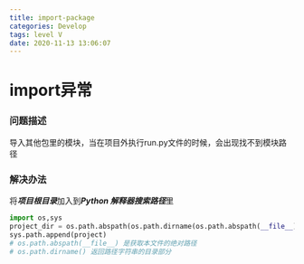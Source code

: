 ```yaml
---
title: import-package
categories: Develop
tags: level V
date: 2020-11-13 13:06:07
---
```


# import异常

### 问题描述

导入其他包里的模块，当在项目外执行run.py文件的时候，会出现找不到模块路径

### 解决办法

将***项目根目录***加入到***Python 解释器搜索路径***里

```python
import os,sys
project_dir = os.path.abspath(os.path.dirname(os.path.abspath(__file__)))
sys.path.append(project)
# os.path.abspath(__file__) 是获取本文件的绝对路径
# os.path.dirname() 返回路径字符串的目录部分
```

